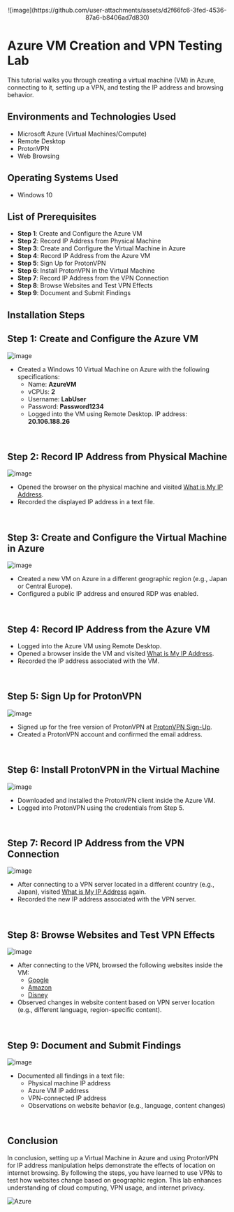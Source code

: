 <p align="center">
![image](https://github.com/user-attachments/assets/d2f66fc6-3fed-4536-87a6-b8406ad7d830)</p>

<h1>Azure VM Creation and VPN Testing Lab</h1>
This tutorial walks you through creating a virtual machine (VM) in Azure, connecting to it, setting up a VPN, and testing the IP address and browsing behavior. <br />

<h2>Environments and Technologies Used</h2>

- Microsoft Azure (Virtual Machines/Compute)
- Remote Desktop
- ProtonVPN
- Web Browsing

<h2>Operating Systems Used</h2>

- Windows 10

<h2>List of Prerequisites</h2>

- **Step 1**: Create and Configure the Azure VM
- **Step 2**: Record IP Address from Physical Machine
- **Step 3**: Create and Configure the Virtual Machine in Azure
- **Step 4**: Record IP Address from the Azure VM
- **Step 5**: Sign Up for ProtonVPN
- **Step 6**: Install ProtonVPN in the Virtual Machine
- **Step 7**: Record IP Address from the VPN Connection
- **Step 8**: Browse Websites and Test VPN Effects
- **Step 9**: Document and Submit Findings

<h2>Installation Steps</h2>

<p>
  
## Step 1: Create and Configure the Azure VM

![image](https://github.com/user-attachments/assets/yourimage1.png)

</p>
<p>
  
- Created a Windows 10 Virtual Machine on Azure with the following specifications:
  - Name: **AzureVM**
  - vCPUs: **2**
  - Username: **LabUser**
  - Password: **Password1234**
  - Logged into the VM using Remote Desktop. IP address: **20.106.188.26**

</p>
<br />

<p>
  
## Step 2: Record IP Address from Physical Machine
  
![image](https://github.com/user-attachments/assets/yourimage2.png)

</p>
<p>
  
- Opened the browser on the physical machine and visited [What is My IP Address](https://whatismyipaddress.com/).
- Recorded the displayed IP address in a text file.

</p>
<br />

<p>
  
## Step 3: Create and Configure the Virtual Machine in Azure
  
![image](https://github.com/user-attachments/assets/yourimage3.png)

</p>
<p>
  
- Created a new VM on Azure in a different geographic region (e.g., Japan or Central Europe).
- Configured a public IP address and ensured RDP was enabled.

</p>
<br />

## Step 4: Record IP Address from the Azure VM

<p>
  
- Logged into the Azure VM using Remote Desktop.
- Opened a browser inside the VM and visited [What is My IP Address](https://whatismyipaddress.com/).
- Recorded the IP address associated with the VM.

</p>
<br />

## Step 5: Sign Up for ProtonVPN

<p>
  
![image](https://github.com/user-attachments/assets/yourimage4.png)

</p>
<p>
  
- Signed up for the free version of ProtonVPN at [ProtonVPN Sign-Up](https://account.protonvpn.com/signup?plan=free&language=en).
- Created a ProtonVPN account and confirmed the email address.

</p>
<br />

## Step 6: Install ProtonVPN in the Virtual Machine

<p>
  
![image](https://github.com/user-attachments/assets/yourimage5.png)

</p>
<p>
  
- Downloaded and installed the ProtonVPN client inside the Azure VM.
- Logged into ProtonVPN using the credentials from Step 5.

</p>
<br />

## Step 7: Record IP Address from the VPN Connection

<p>
  
![image](https://github.com/user-attachments/assets/yourimage6.png)

</p>
<p>
  
- After connecting to a VPN server located in a different country (e.g., Japan), visited [What is My IP Address](https://whatismyipaddress.com/) again.
- Recorded the new IP address associated with the VPN server.

</p>
<br />

## Step 8: Browse Websites and Test VPN Effects

<p>
  
![image](https://github.com/user-attachments/assets/yourimage7.png)

</p>
<p>
  
- After connecting to the VPN, browsed the following websites inside the VM:
  - [Google](https://www.google.com)
  - [Amazon](https://www.amazon.com)
  - [Disney](https://www.disney.com)
- Observed changes in website content based on VPN server location (e.g., different language, region-specific content).

</p>
<br />

## Step 9: Document and Submit Findings

<p>
  
![image](https://github.com/user-attachments/assets/yourimage8.png)

</p>
<p>
  
- Documented all findings in a text file:
  - Physical machine IP address
  - Azure VM IP address
  - VPN-connected IP address
  - Observations on website behavior (e.g., language, content changes)

</p>
<br />

## Conclusion

In conclusion, setting up a Virtual Machine in Azure and using ProtonVPN for IP address manipulation helps demonstrate the effects of location on internet browsing. By following the steps, you have learned to use VPNs to test how websites change based on geographic region. This lab enhances understanding of cloud computing, VPN usage, and internet privacy.

![Azure](https://img.shields.io/badge/Azure-Cloud-blue)
